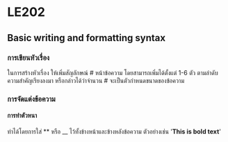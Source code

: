 # LE202
## Basic writing and formatting syntax
### การเขียนหัวเรื่อง
  ในการสร้างหัวเรื่อง ให้เพิ่มสัญลักษณ์ # หน้าข้อความ โดยสามารถเพิ่มได้ตั้งแต่ 1-6 ตัว ตามลำดับความสำคัญเรียงลงมา หรือกล่าวได้ว่าจำนวน # จะเป็นตัวกำหนดขนาดของข้อความ
### การจัดแต่งข้อความ
#### การทำตัวหนา 
ทำได้โดยการใส่ ** หรือ __ ไว้ทั้งข้างหน้าและข้างหลังข้อความ ตัวอย่างเช่น '**This is bold text**'
